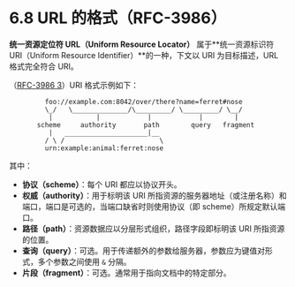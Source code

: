 # 6.8 URL 的格式（RFC-3986）

**统一资源定位符 URL（Uniform Resource Locator）** 属于**统一资源标识符 URI（Uniform Resource Identifier）**的一种，下文以 URI 为目标描述，URL 格式完全符合 URI。

（[RFC-3986 3](https://datatracker.ietf.org/doc/html/rfc3986#section-3)）URI 格式示例如下：

```
         foo://example.com:8042/over/there?name=ferret#nose
         \_/   \______________/\_________/ \_________/ \__/
          |           |            |            |        |
       scheme     authority       path        query   fragment
          |   _____________________|__
         / \ /                        \
         urn:example:animal:ferret:nose
```

其中：

+ **协议（scheme）**：每个 URI 都应以协议开头。
+ **权威（authority）**：用于标明该 URI 所指资源的服务器地址（或注册名称）和端口，端口是可选的，当端口缺省时则使用协议（即 scheme）所规定默认端口。
+ **路径（path）**：资源数据应以分层形式组织，路径字段即标明该 URI 所指资源的位置。
+ **查询（query）**：可选。用于传递额外的参数给服务器，参数应为键值对形式，多个参数之间使用 `&` 分隔。
+ **片段（fragment）**：可选。通常用于指向文档中的特定部分。